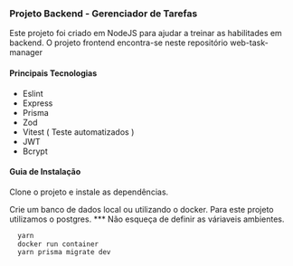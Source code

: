 ### Projeto Backend - Gerenciador de Tarefas

Este projeto foi criado em NodeJS para ajudar a treinar as habilitades em backend. O projeto frontend encontra-se neste repositório web-task-manager

#### Principais Tecnologias

- Eslint
- Express
- Prisma
- Zod
- Vitest ( Teste automatizados )
- JWT
- Bcrypt

#### Guia de Instalação

Clone o projeto e instale as dependências.

Crie um banco de dados local ou utilizando o docker. Para este projeto utilizamos o postgres. \*\*\* Não esqueça de definir as váriaveis ambientes.

```bash
  yarn
  docker run container
  yarn prisma migrate dev

```
